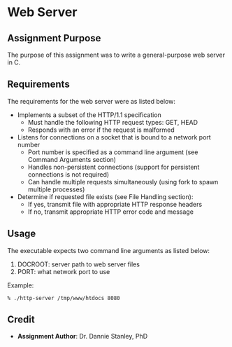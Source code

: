 # Web Server

## Assignment Purpose

The purpose of this assignment was to write a general-purpose web server in C.

## Requirements

The requirements for the web server were as listed below:

- Implements a subset of the HTTP/1.1 specification
	- Must handle the following HTTP request types: GET, HEAD
	- Responds with an error if the request is malformed
- Listens for connections on a socket that is bound to a network port number
	- Port number is specified as a command line argument (see Command
	  Arguments section)
	- Handles non-persistent connections (support for persistent connections is
  	  not required)
	- Can handle multiple requests simultaneously (using fork to spawn multiple
	  processes)
- Determine if requested file exists (see File Handling section):
	- If yes, transmit file with appropriate HTTP response headers
	- If no, transmit appropriate HTTP error code and message

## Usage

The executable expects two command line arguments as listed below:

1. DOCROOT: server path to web server files
2. PORT: what network port to use

Example:
```shell
% ./http-server /tmp/www/htdocs 8080
```

## Credit

- **Assignment Author**: Dr. Dannie Stanley, PhD